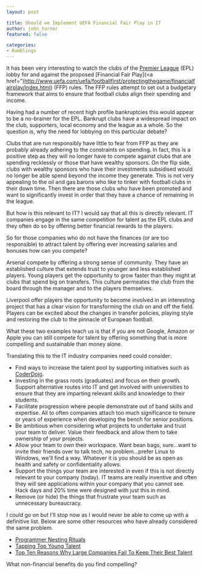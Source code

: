 ```yaml
---
layout: post

title: Should we Implement UEFA Financial Fair Play in IT
author: john_turner
featured: false

categories:
- Ramblings
---
```


It has been very interesting to watch the clubs of the [Premier League](www.premierleague.com/) (EPL) lobby for and against the proposed [Financial Fair Play](<a href=")http://www.uefa.com/uefa/footballfirst/protectingthegame/financialfairplay/index.html) (FFP) rules.  The FFP rules attempt to set out a budgetary framework that aims to ensure that football clubs align their spending and income.

Having had a number of recent high profile bankruptcies this would appear to be a no-brainer for the EPL.  Bankrupt clubs have a widespread impact on the club, supporters, local economy and the league as a whole.  So the question is, why the need for lobbying on this particular debate?

Clubs that are run responsibly have little to fear from FFP as they are probably already adhering to the constraints on spending.  In fact, this is a positive step as they will no longer have to compete against clubs that are spending recklessly or those that have wealthy sponsors.  On the flip side, clubs with wealthy sponsors who have their investments subsidised would no longer be able spend beyond the income they generate.  This is not very appealing to the oil and gas barons who like to tinker with football clubs in their down time.  Then there are those clubs who have been promoted and want to significantly invest in order that they have a chance of remaining in the league.

But how is this relevant to IT?  I would say that all this is directly relevant.  IT companies engage in the same competition for talent as the EPL clubs and they often do so by offering better financial rewards to the players.

So for those companies who do not have the finances (or are too responsible) to attract talent by offering ever increasing salaries and bonuses how can you compete?

Arsenal compete by offering a strong sense of community.  They have an established culture that extends trust to younger and less established players.  Young players get the opportunity to grow faster than they might at clubs that spend big on transfers.  This culture permeates the club from the board through the manager and to the players themselves.

Liverpool offer players the opportunity to become involved in an interesting project that has a clear vision for transforming the club on and off the field.  Players can be excited about the changes in transfer policies, playing style and restoring the club to the pinnacle of European football.

What these two examples teach us is that if you are not Google, Amazon or Apple you can still compete for talent by offering something that is more compelling and sustainable than money alone.

Translating this to the IT industry companies need could consider:

- Find ways to increase the talent pool by supporting initiatives such as [CoderDojo](http://coderdojo.com/).
- Investing in the grass roots (graduates) and focus on their growth.  Support alternative routes into IT and get involved with universities to ensure that they are imparting relevant skills and knowledge to their students.
- Facilitate progression where people demonstrate out of band skills and expertise. All to often companies attach too much significance to tenure or years of experience when developing the bench for senior positions.
- Be ambitious when considering what projects to undertake and trust your team to deliver.  Value their feedback and allow them to take ownership of *your* projects.
- Allow your team to *own* their workspace.  Want bean bags, sure...want to invite their friends over to talk tech, no problem...prefer Linux to Windows, we'll find a way.  Whatever it is you should be as open as health and safety or confidentiality allows.
- Support the things your team are interested in even if this is not directly relevant to your company (today).  IT teams are really inventive and often they will see applications within your company that you cannot see.  Hack days and 20% time were designed with just this in mind.
- Remove (or hide) the things that frustrate your team such as unnecessary bureaucracy.

I could go on but I'll stop now as I would never be able to come up with a definitive list.  Below are some other resources who have already considered the same problem.

- [Programmer Nesting Rituals](http://www.ere.net/2012/02/02/programmer-nesting-rituals/)
- [Tapping Top Young Talent](http://www.energypulse.net/centers/article/article_display.cfm?a_id=2463)
- [Top Ten Reasons Why Large Companies Fail To Keep Their Best Talent](http://www.forbes.com/sites/ericjackson/2011/12/14/top-ten-reasons-why-large-companies-fail-to-keep-their-best-talent/)

What non-financial benefits do you find compelling?
